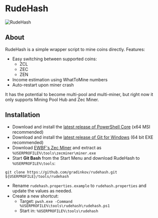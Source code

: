 # RudeHash

![RudeHash](https://i.imgur.com/EQLx5at.png "RudeHash")

## About

RudeHash is a simple wrapper script to mine coins directly. Features:

* Easy switching between supported coins:
  * ZCL
  * ZEC
  * ZEN
* Income estimation using WhatToMine numbers
* Auto-restart upon miner crash

It has the potential to become multi-pool and multi-miner, but right now it only supports Mining Pool Hub and Zec Miner.

## Installation

* Download and install the [latest release of PowerShell Core](https://github.com/PowerShell/PowerShell/releases/latest) (x64 MSI recommended)
* Download and install the [latest release of Git for Windows](https://github.com/git-for-windows/git/releases/latest) (64 bit EXE recommended)
* Download [EWBF's Zec Miner](https://github.com/nanopool/ewbf-miner/releases) and extract as `%USERPROFILE%\tools\zecminer\miner.exe`
* Start **Git Bash** from the Start Menu and download RudeHash to `%USERPROFILE%\tools`:

~~~
git clone https://github.com/gradinkov/rudehash.git ${USERPROFILE}/tools/rudehash
~~~

* Rename `rudehash.properties.example` to `rudehash.properties` and update the values as needed.
* Create a new shortcut:
  * Target: `pwsh.exe -Command %USERPROFILE%\tools\rudehash\rudehash.ps1`
  * Start in: `%USERPROFILE%\tools\rudehash`
